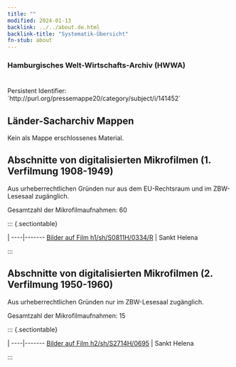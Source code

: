```yaml
---
title: ""
modified: 2024-01-13
backlink: ../../about.de.html
backlink-title: "Systematik-Übersicht"
fn-stub: about
---
```


### Hamburgisches Welt-Wirtschafts-Archiv (HWWA)

# 

<div class="hint">Persistent Identifier: `http://purl.org/pressemappe20/category/subject/i/141452`</div>







## Länder-Sacharchiv Mappen





Kein als Mappe erschlossenes Material.



<a id="filmsections" />

## Abschnitte von digitalisierten Mikrofilmen (1. Verfilmung 1908-1949)

<p>Aus urheberrechtlichen Gründen nur aus dem EU-Rechtsraum und im ZBW-Lesesaal zugänglich.</p>


<p>Gesamtzahl der Mikrofilmaufnahmen: 60</p>





::: {.sectiontable}

 | 
----|-------
<a class="btn" href="https://pm20.zbw.eu/film/h1/sh/S0811H/0334/R" rel="nofollow">Bilder auf Film h1/sh/S0811H/0334/R</a> | Sankt Helena


:::




## Abschnitte von digitalisierten Mikrofilmen (2. Verfilmung 1950-1960)

<p>Aus urheberrechtlichen Gründen nur im ZBW-Lesesaal zugänglich.</p>


<p>Gesamtzahl der Mikrofilmaufnahmen: 15</p>





::: {.sectiontable}

 | 
----|-------
<a class="btn" href="https://pm20.zbw.eu/film/h2/sh/S2714H/0695" rel="nofollow">Bilder auf Film h2/sh/S2714H/0695</a> | Sankt Helena


:::

















